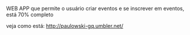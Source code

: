 WEB APP que permite o usuário criar eventos e se inscrever em eventos, está 70% completo

veja como está: http://paulowski-gq.umbler.net/
